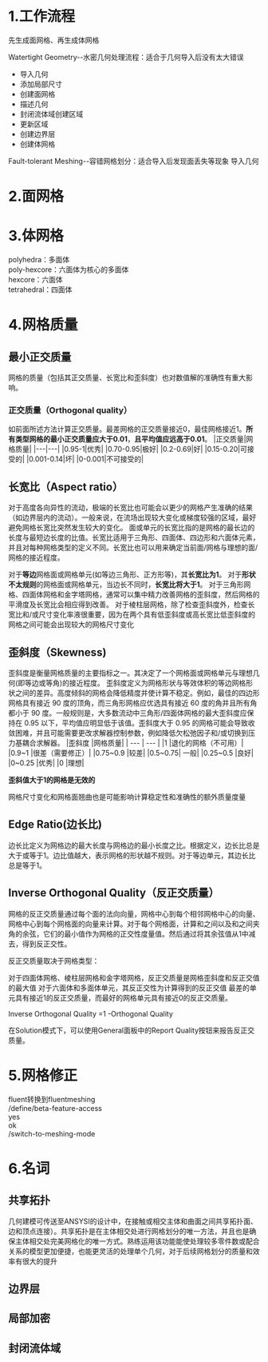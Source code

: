 # 1.工作流程
先生成面网格、再生成体网格


Watertight Geometry--水密几何处理流程：适合于几何导入后没有太大错误   
* 导入几何   
* 添加局部尺寸   
* 创建面网格   
* 描述几何   
* 封闭流体域创建区域   
* 更新区域   
* 创建边界层   
* 创建体网格   


Fault-tolerant Meshing--容错网格划分：适合导入后发现面丢失等现象
导入几何


# 2.面网格

# 3.体网格
polyhedra：多面体   
poly-hexcore：六面体为核心的多面体   
hexcore：六面体   
tetrahedral：四面体   

# 4.网格质量
## 最小正交质量
网格的质量（包括其正交质量、长宽比和歪斜度）也对数值解的准确性有重大影响。

### 正交质量（Orthogonal quality）
如前面所述方法计算正交质量。最差网格的正交质量接近0，最佳网格接近1。**所有类型网格的最小正交质量应大于0.01**，**且平均值应远高于0.01**。
|正交质量|网格质量|
|---|---|
|0.95-1|优秀|
|0.70-0.95|极好|
|0.2-0.69|好|
|0.15-0.20|可接受的|
|0.001-0.14|坏|
|0-0.001|不可接受的|

## 长宽比（Aspect ratio）
对于高度各向异性的流动，极端的长宽比也可能会以更少的网格产生准确的结果（如边界层内的流动）。一般来说，在流场出现较大变化或梯度较强的区域，最好避免网格长宽比突然发生较大的变化。
面或单元的长宽比指的是网格的最长边的长度与最短边长度的比值。长宽比适用于三角形、四面体、四边形和六面体元素，并且对每种网格类型的定义不同。长宽比也可以用来确定当前面/网格与理想的面/网格的接近程度。

对于**等边**网格面或网格单元(如等边三角形、正方形等)，其**长宽比为1**。
对于**形状不太规则**的网格面或网格单元，当边长不同时，**长宽比将大于1**。
对于三角形网格、四面体网格和金字塔网格，通常可以集中精力改善网格的歪斜度，然后网格的平滑度及长宽比会相应得到改善。
对于棱柱层网格，除了检查歪斜度外，检查长宽比和/或尺寸变化率液很重要，因为在两个具有低歪斜度或高长宽比低歪斜度的网格之间可能会出现较大的网格尺寸变化

## 歪斜度（Skewness)
歪斜度是衡量网格质量的主要指标之一。其决定了一个网格面或网格单元与理想几何(即等边或等角)的接近程度。
歪斜度定义为网格形状与等效体积的等边网格形状之间的差异。高度倾斜的网格会降低精度并使计算不稳定。例如，最佳的四边形网格具有接近 90 度的顶角，而三角形网格应优选具有接近 60 度的角并且所有角都小于 90 度。一般规则是，大多数流动中三角形/四面体网格的最大歪斜度应保持在 0.95 以下，平均值应明显低于该值。歪斜度大于 0.95 的网格可能会导致收敛困难，并且可能需要更改求解器控制参数，例如降低欠松弛因子和/或切换到压力基耦合求解器。
|歪斜度	|网格质量|
| --- | --- |
|1	|退化的网格（不可用）|
|0.9~1	|很差（需要修正）|
|0.75~0.9	|较差|
|0.5~0.75|	一般|
|0.25~0.5	|良好|
|0~0.25	|优秀|
|0	|理想|   

**歪斜值大于1的网格是无效的**

网格尺寸变化和网格面翘曲也是可能影响计算稳定性和准确性的额外质量度量
## Edge Ratio(边长比)
边长比定义为网格边的最大长度与网格边的最小长度之比。根据定义，边长比总是大于或等于1。边比值越大，表示网格的形状越不规则。对于等边单元，其边长比总是等于1。

## Inverse Orthogonal Quality（反正交质量）
网格的反正交质量通过每个面的法向向量，网格中心到每个相邻网格中心的向量、网格中心到每个网格面的向量来计算。对于每个网格面，计算和之间以及和之间夹角的余弦，它们的最小值作为网格的正交性度量值。然后通过将其余弦值从1中减去，得到反正交性。

反正交质量取决于网格类型：

对于四面体网格、棱柱层网格和金字塔网格，反正交质量是网格歪斜度和反正交值的最大值
对于六面体和多面体单元，其反正交性为计算得到的反正交值
最差的单元具有接近1的反正交质量，而最好的网格单元具有接近0的反正交质量。   

Inverse Orthogonal Quality =1 -Orthogonal Quality

在Solution模式下，可以使用General面板中的Report Quality按钮来报告反正交质量。

# 5.网格修正


fluent转换到fluentmeshing      
/define/beta-feature-access   
yes  
ok   
/switch-to-meshing-mode  


# 6.名词
## 共享拓扑
几何建模可传送至ANSYSI的设计中，在接触或相交主体和曲面之间共享拓扑面、边和顶点连接）。共享拓扑是在主体相交处进行网格划分的唯一方法，并且也是确保主体相交处完美网格化的唯一方式。熟练运用该功能能使处理较多零件数或配合关系的模型更加便捷，也能更灵活的处理单个几何，对于后续网格划分的质量和效率有很大的提升
## 边界层

## 局部加密

## 封闭流体域





